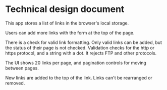 # Technical design document

This app stores a list of links in the browser's local storage.

Users can add more links with the form at the top of the page.

There is a check for valid link formatting. Only valid links can be added, but the status of their page is not checked. Validation checks for the http or https protocol, and a string with a dot. It rejects FTP and other protocols.

The UI shows 20 links per page, and pagination controls for moving between pages. 

New links are added to the top of the link. Links can't be rearranged or removed.
